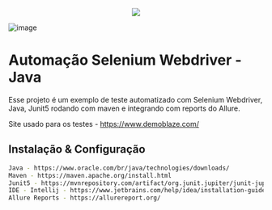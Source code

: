 <p align="center">
  <img src="[https://github-production-user-asset-6210df.s3.amazonaws.com/32438113/369743919-c86d03eb-9f9a-4874-aeea-f7715255e17c.png](https://github.com/user-attachments/assets/59fe45d6-c40b-4087-a88e-64d9c1ab47e9)" />

  ![image](https://github.com/user-attachments/assets/59fe45d6-c40b-4087-a88e-64d9c1ab47e9)

</p>

# Automação Selenium Webdriver - Java 

Esse projeto é um exemplo de teste automatizado com Selenium Webdriver, Java, Junit5 rodando com maven e integrando com reports do Allure.

Site usado para os testes - https://www.demoblaze.com/

## Instalação & Configuração

```bash
Java - https://www.oracle.com/br/java/technologies/downloads/
Maven - https://maven.apache.org/install.html
Junit5 - https://mvnrepository.com/artifact/org.junit.jupiter/junit-jupiter-api
IDE - Intellij - https://www.jetbrains.com/help/idea/installation-guide.html
Allure Reports - https://allurereport.org/
```
